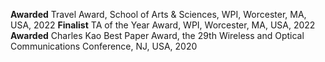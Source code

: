 **Awarded** Travel Award, School of Arts & Sciences, WPI, Worcester, MA, USA, 2022
**Finalist** TA of the Year Award, WPI, Worcester, MA, USA, 2022
**Awarded** Charles Kao Best Paper Award, the 29th Wireless and Optical Communications Conference, NJ, USA, 2020
